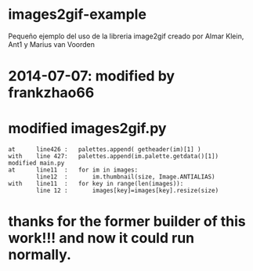 images2gif-example
==================

Pequeño ejemplo del uso de la libreria image2gif creado por Almar Klein, Ant1 y Marius van Voorden
# 2014-07-07: modified by frankzhao66
# 	modified images2gif.py 
	at		line426	:	palettes.append( getheader(im)[1] ) 
	with  	line 427:	palettes.append(im.palette.getdata()[1])
	modified main.py
	at		line11	:	for im in images:
    		line12	:		im.thumbnail(size, Image.ANTIALIAS)
    with	line11	:	for key in range(len(images)):
   			line 12	:		images[key]=images[key].resize(size)
# thanks for the former builder of this work!!! and now it could run normally.
	